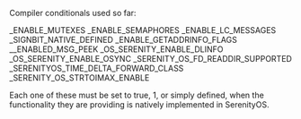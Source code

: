 Compiler conditionals used so far:

_ENABLE_MUTEXES
_ENABLE_SEMAPHORES
_ENABLE_LC_MESSAGES
_SIGNBIT_NATIVE_DEFINED
_ENABLE_GETADDRINFO_FLAGS
__ENABLED_MSG_PEEK
_OS_SERENITY_ENABLE_DLINFO
_OS_SERENITY_ENABLE_OSYNC
_SERENITY_OS_FD_READDIR_SUPPORTED
_SERENITYOS_TIME_DELTA_FORWARD_CLASS
_SERENITY_OS_STRTOIMAX_ENABLE

Each one of these must be set to true, 1, or simply defined, when the functionality they are providing is natively implemented in SerenityOS.

